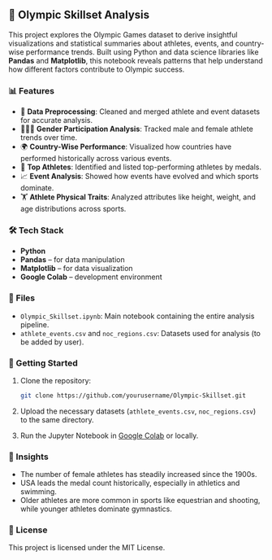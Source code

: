 

## 🏅 Olympic Skillset Analysis

This project explores the Olympic Games dataset to derive insightful visualizations and statistical summaries about athletes, events, and country-wise performance trends. Built using Python and data science libraries like **Pandas** and **Matplotlib**, this notebook reveals patterns that help understand how different factors contribute to Olympic success.

### 📊 Features

* 📁 **Data Preprocessing**: Cleaned and merged athlete and event datasets for accurate analysis.
* 🧑‍🤝‍🧑 **Gender Participation Analysis**: Tracked male and female athlete trends over time.
* 🌍 **Country-Wise Performance**: Visualized how countries have performed historically across various events.
* 🥇 **Top Athletes**: Identified and listed top-performing athletes by medals.
* 📈 **Event Analysis**: Showed how events have evolved and which sports dominate.
* 🏋️ **Athlete Physical Traits**: Analyzed attributes like height, weight, and age distributions across sports.

### 🛠️ Tech Stack

* **Python**
* **Pandas** – for data manipulation
* **Matplotlib** – for data visualization
* **Google Colab** – development environment

### 📁 Files

* `Olympic_Skillset.ipynb`: Main notebook containing the entire analysis pipeline.
* `athlete_events.csv` and `noc_regions.csv`: Datasets used for analysis (to be added by user).

### 🚀 Getting Started

1. Clone the repository:

   ```bash
   git clone https://github.com/yourusername/Olympic-Skillset.git
   ```
2. Upload the necessary datasets (`athlete_events.csv`, `noc_regions.csv`) to the same directory.
3. Run the Jupyter Notebook in [Google Colab](https://colab.research.google.com/) or locally.

### 📌 Insights

* The number of female athletes has steadily increased since the 1900s.
* USA leads the medal count historically, especially in athletics and swimming.
* Older athletes are more common in sports like equestrian and shooting, while younger athletes dominate gymnastics.

### 📜 License

This project is licensed under the MIT License.


